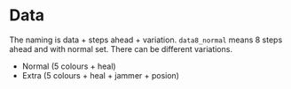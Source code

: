 # Data

The naming is data + steps ahead + variation. `data8_normal` means 8 steps ahead and with normal set. There can be different variations.

- Normal (5 colours + heal)
- Extra (5 colours + heal + jammer + posion)
